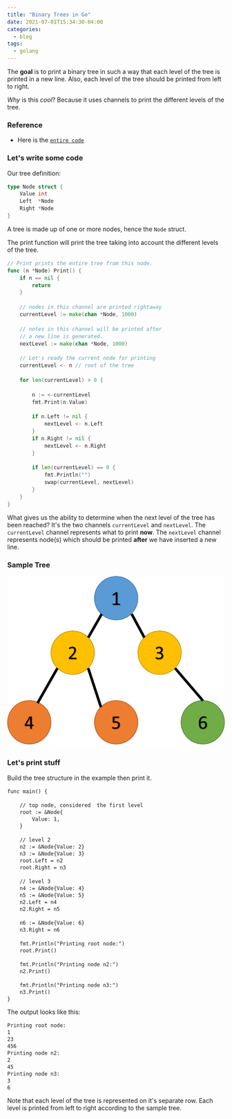 ```yaml
---
title: "Binary Trees in Go"
date: 2021-07-01T15:34:30-04:00
categories:
  - blog
tags:
  - golang
---
```


The **goal** is to print a binary tree in such a way that each level of the tree is printed in a new line. Also, each level of the tree should be printed from left to right.

*Why* is this _cool_? Because it uses channels to print the different levels of the tree.

### Reference

* Here is the [`entire code`](https://github.com/rexposadas/notes/blob/master/blog/trees/main.go)


### Let's write some code

Our tree definition: 

```go
type Node struct {
    Value int
    Left  *Node
    Right *Node
}
```

A tree is made up of one or more nodes, hence the `Node` struct.

The print function will print the tree taking into account the different levels of the tree. 

```go
// Print prints the entire tree from this node.	
func (n *Node) Print() {
	if n == nil {
		return
	}

	// nodes in this channel are printed rightaway
	currentLevel := make(chan *Node, 1000)

	// notes in this channel will be printed after
	// a new line is generated.
	nextLevel := make(chan *Node, 1000)

	// Let's ready the current node for printing
	currentLevel <- n // root of the tree

	for len(currentLevel) > 0 {

		n := <-currentLevel
		fmt.Print(n.Value)

		if n.Left != nil {
			nextLevel <- n.Left
		}
		if n.Right != nil {
			nextLevel <- n.Right
		}

		if len(currentLevel) == 0 {
			fmt.Println("")
			swap(currentLevel, nextLevel)
		}
	}
}
```

What gives us the ability to determine when the next level of the tree has been reached? It's the two channels `currentLevel` and `nextLevel`.  The `currentLevel` channel represents what to print **now**. The `nextLevel` channel represents node(s) which should be printed **after** we have inserted a new line. 

### Sample Tree

<img src="/assets/images/tree.png" alt="Drawing"/>


### Let's print stuff

Build the tree structure in the example then print it. 

	func main() {
	
		// top node, considered  the first level
		root := &Node{
			Value: 1,
		}
	
		// level 2
		n2 := &Node{Value: 2}
		n3 := &Node{Value: 3}
		root.Left = n2
		root.Right = n3
	
		// level 3
		n4 := &Node{Value: 4}
		n5 := &Node{Value: 5}
		n2.Left = n4
		n2.Right = n5
	
		n6 := &Node{Value: 6}
		n3.Right = n6
	
		fmt.Println("Printing root node:")
		root.Print()
	
		fmt.Println("Printing node n2:")
		n2.Print()
	
		fmt.Println("Printing node n3:")
		n3.Print()
	}

The output looks like this:

	Printing root node:
	1
	23
	456
	Printing node n2:
	2
	45
	Printing node n3:
	3
	6

Note that each level of the tree is represented on it's separate row.  Each level is printed from left to right according to the sample tree. 